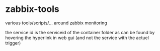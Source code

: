 # zabbix-tools
various tools/scripts/... around zabbix monitoring

the service id is the serviceid of the container folder as can be found by hovering the hyperlink in web gui (and not the service with the actuel trigger)
